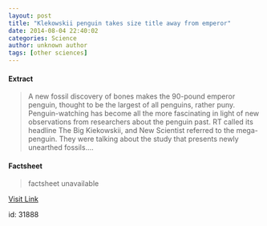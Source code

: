 ```yaml
---
layout: post
title: "Klekowskii penguin takes size title away from emperor"
date: 2014-08-04 22:40:02
categories: Science
author: unknown author
tags: [other sciences]
---
```



#### Extract
>A new fossil discovery of bones makes the 90-pound emperor penguin, thought to be the largest of all penguins, rather puny. Penguin-watching has become all the more fascinating in light of new observations from researchers about the penguin past. RT called its headline The Big Kiekowskii, and New Scientist referred to the mega-penguin. They were talking about the study that presents newly unearthed fossils....

#### Factsheet
>factsheet unavailable

[Visit Link](http://phys.org/news326394977.html)

id:   31888


